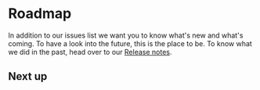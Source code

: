 # Roadmap

In addition to our issues list we want you to know what's new and what's coming. To have a look into the future, this is the place to be. To know what we did in the past, head over to our [Release notes](ReleaseNotes.md). 

## Next up

